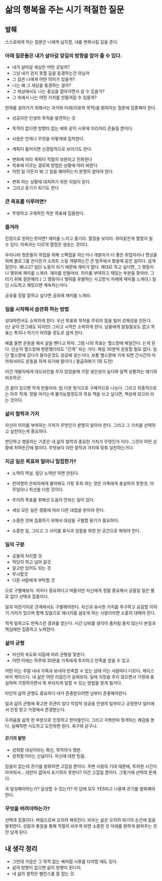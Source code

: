 # 삶의 행복을 주는 시기 적절한 질문 

## 발췌 

스스로에게 하는 질문은 나에게 납득할, 내를 변화시킬 답을 준다.

### 아래 질문들은 내가 살아갈 앞길의 방향을 잡아 줄 수 있다.

- 내가 살아갈 세상은 어떤 곳일까?
- 그냥 내가 걷지 못할 길을 동경하는건 아닐까
- 그 길은 나에게 어떤 의미가 있을까?
- 나는 왜 그 세상을 동경하는 걸까?
- 그 세상에서도 나는 중심을 잡아가면서 살 수 있을가?
- 그 속에서 나는 어떤 가치를 만들어갈 수 있을까?

현재를 살아가기 위해서는 과거와 미래(이유와 목적)을 밝혀자눈 질문에 집중해야 한다. 

* 성공이란 인생의 목적을 발견하는 것
* 목적이 없다면 방향타 없는 배와 같이 시류에 이리저리 흔들릴 뿐이다.


* 사람은 언제나 무엇을 어떻게에 집착한다.
 + 계획이 틀어지면 신경질적으로 보이기도 한다.
* 변화에 따라 계획이 적절히 보완되고 진화한다
* 목표에 이르는 경로와 방법은 상황에 따라 바뀐다.
* 어떤 일 이든지 왜 그 일을 해야하는지 분명히 알아야 한다.
 + 변화 하는 상황에 대처하기 위한 지침이 된다.
 + 그리고 동기가 되기도 한다

### 큰 목표를 이루려면?
- 뚜렷하고 구체적인 작은 목표에 집중한다.


### 즐겨라

진정으로 원하는것이면? 재미를 느끼고 즐기라. 열정을 보이라. 취미같은게 열정이 될 수 있다. 의욕과는 다르게 열정은 샘솟는 것이다.

우리나라 청춘들이 취업을 위해 스펙업을 하는거나 개발자가 더 좋은 취업자리나 명성을 위해 블로그를 쓴다든가 소프트 스킬 개발하는건 큰 범주에서 봤을때 같은 일이다. 쉽게 질린다. 왜냐고? 일단 노동이 되기 때문에 재미가 없다. 
제대로 하고 싶다면, 그 행동이나 행위에 재미를 느껴라. 재미를 만들어라. 의미를 부여하고 재밌는 부분을 찾아라. 그러기 위해 질문해라.( 그 행동이나 행위를 유발하는 사고방식 자체에 재미를 느껴라.) 일단 시도하고  재밌으면 계속하는거다.

공유를 정말 잘하고 싶다면 공유에 재미를 느껴라.

### 일을 시작해서 습관화 하는  방법

성대하면서도 소박하게 한다. 우선 목표와 목적을 주위의 힘을 빌어 강제성을 만든다. (난 굳이 안그래도 되지만)
그리고 시작은 소박하게 한다. 남들에게 알릴필요도 없고 목표는 특히나 어기기 어려울 정도로 쉽게 한다.

예를 들면 운동을 해서 살을 뺀다고 하자. 그럼 나의 목표는 헬스장에 매일간다. 는게 된다. 단순히 헬스장에 방문했더라도 "간게" 되는 거다.
매일 30분씩 운동할 필요 없다. 일단 헬스장에 갔다가 돌아온것도 성공에 넣는거다, 보통 헬스장에 가게 되면 간시간이 아까워서라도 운동을 하게 되기에 말이다.( 팔굽혀펴기 1회 도전)

이건 개발자에게 데드라인을 주지 않았을때 가장 생산성이 높다와 일맥 상통하는 얘기와 비슷하군.

큰 꿈이 있으면 작게 만들어라. 탑 다운 방식으로 구체적으로 나눈다. 그리고 최종적으로는 아주 작게. 정말 어기는게 불가능할정도의 목표 책을 쓰고 싶다면, 책상에 앉으라 라는 것이다.

### 삶의 철학과 가치

자신이 의미를 부여하는 가치가 무엇인가 분명히 알아야 한다. 그리고 그 가치를 선택하고 실천하는게 중요하다. 

판단하고 행동하는 기준은 내 삶의 철학과 중요한 가치가 무엇인가 이다.
그것이 어떤 상황에 처하든간에 말이다. 무엇보다 이런 철학과 가치에 맞춰 실천하는거다.


### 지금 일은 목표와 얼마나 밀접한가?

- 노력의 역설. 일단 노력만 하면 안된다.
- 천여명의 은퇴자에게 물어봐도 가장 후회 하는 것은 가족에게 충실하지 못한것, 아무일아나 최선을 다한 것이다.

- 우리의 목표를 위해선 도움이 안되는 일이 있다.
- 세상 모든 일은 경중에 따라 다른 대접을 받아야 한다.
- 소중한 것에 집중하기 위해서 대상을 구별할 용기가 필요하다.
- 소중한 일, 그리고 그 사이를 휴식과 성찰을 위한 빈 공간으로 채워야 한다.

### 일의 구분

* 공들여 처리할 것
* 적당히 하고 넘어 갈것
* 알고만 있어도 되는 것
* 무시할것
* 다른 사람에게 부탁할 것

으로 구별해보자. 저마다 중요하다고 떠들지만 자신에게 정말 중요해서 공들일 일은 별로 없다
선택과 집중이다.

일과 마찬가지로 관계에서도 구별해야한다.
자신과 유사한 가치를 추구하고 공감할 이야기 거리가 있으며 함께 있음으로 에너지를 샘솟게 하는 사람이라면 소중히 대해야 한다.

적게 일하고도 만족스런 결과를 얻는다.
시간 낭비를 생각이 좀처럼 들지 않는다
본질과 핵심에만 집중하고 노력한다.


### 삶의 균형

* 자신의 속도와 리듬에 따라 균형을 맞춘다.
* 어떤 이에는 하루에 30분을 가족에게 투자하고 만족을 얻을 수 있고

어떤 이는 주말 내내 가족과 보내야 만족할 수 있는 상태
이는 사람마다 다르다. 케이스 바이 케이스다.
내 삶은 어떤 리듬인가 살펴보자. 
일에 지장을 주지 않으면서 가정에 충실하며 가정적이면서 똑 부러지게 일할 수 있는 방법을 찾게 될거다.

타인의 삶의 균형도 중요하다
내가 존중받으려면 남부터 존중해야한다.


일과 삶의 균형에 확고한 주관이 있다
직업적 성공을 인생의 일부라고 규정한다
일터에서 인정 받고 가정에서 존경받는다.


두려움을 삶의 한 부분으로 인정하고 받아들인다. 그리고 극복한뒤 맞게되는 쾌감을 본다. 실패하면 시도하고 도전하면 된다. 
축구와 같구나.


#### 끈기의 발현

- 성취할 대상이라는 확신, 목적의식 명분.
- 성취할거라는 신념이다. 자신에 대한 믿음.

믿음이 없는데 끈기를 발휘하면 고집일 뿐이다.
주변 사람의 기대 때문에, 투자한 시간이 아까워서... 대안이 없어서 포기하지 못한다? 이건 고집일 뿐이다.
그렇기에 선택의 문제다.


꼭 달성해야하는가? 달성할 수 있는가? 이 답에 모두 YES라고 나올때 끈기를 발휘해야한다. 


### 무엇을 버려야하는가?

선택과 집중이다.
버림으로써 오히려 채워진다.
비우는 삶은 오히려 위기의 순간에 힘을 발휘한다.
성찰과 통찰을 통해 적절히 비우게 되면 소중한 것 미래를 환하게 밝혀주는 것만 남게 된다.


## 내 생각 정리 

* 그런데 가끔은 그 목적 없는 배처럼 시류를 타야할 때도 있다. 
* 삶의 방향이 없으면 삶이 방향이 된다지. 
* 내 삶의 철학은 밸런스를 잘 잡는 것.
